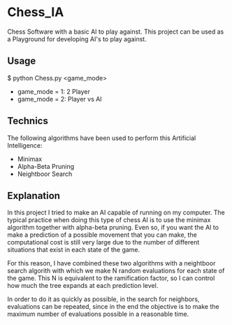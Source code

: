 # Chess_IA

Chess Software with a basic AI to play against. This project can be used as a Playground for developing AI's to play against.

## Usage

$ python Chess.py <game_mode>
* game_mode = 1: 2 Player
* game_mode = 2: Player vs AI 

## Technics

The following algorithms have been used to perform this Artificial Intelligence:

* Minimax
* Alpha-Beta Pruning
* Neightboor Search

## Explanation

In this project I tried to make an AI capable of running on my computer. The typical practice when doing this type of chess AI is to use the minimax algorithm together with alpha-beta pruning. Even so, if you want the AI ​​to make a prediction of a possible movement that you can make, the computational cost is still very large due to the number of different situations that exist in each state of the game.

For this reason, I have combined these two algorithms with a neightboor search algorith with which we make N random evaluations for each state of the game. This N is equivalent to the ramification factor, so I can control how much the tree expands at each prediction level.

In order to do it as quickly as possible, in the search for neighbors, evaluations can be repeated, since in the end the objective is to make the maximum number of evaluations possible in a reasonable time.

